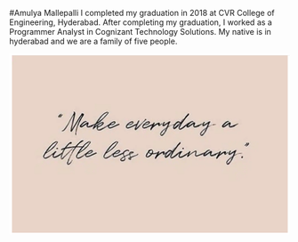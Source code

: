 #Amulya Mallepalli
 I completed my graduation in 2018 at CVR College of Engineering, Hyderabad. After completing my graduation, I worked as a Programmer Analyst in Cognizant Technology Solutions. My native is in hyderabad and we are a family of five people. 

 ![image](Capture.PNG)
 
 




